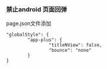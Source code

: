 ### 禁止android 页面回弹

page.json文件添加

```
"globalStyle": {
        "app-plus": {
                "titleNView": false,
                "bounce": "none"
        }
}
```